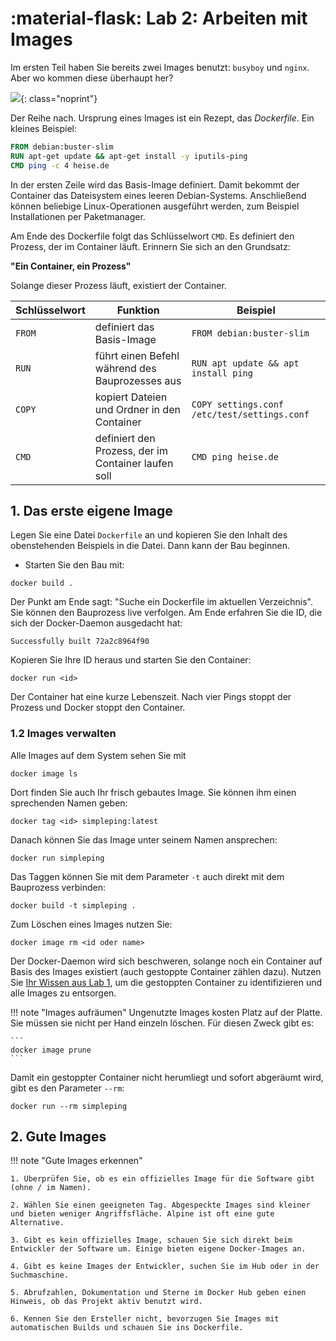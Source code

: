 # :material-flask: Lab 2: Arbeiten mit Images

Im ersten Teil haben Sie bereits zwei Images benutzt: `busyboy` und `nginx`. Aber wo kommen diese überhaupt her?

![ ](https://heise.cloudimg.io/width/900/q65.png-lossy-65.webp-lossy-65.foil1/_www-heise-de_/select/ct/2017/15/1500578738258740/contentimages/image-1499146982969054.jpg){: class="noprint"}

Der Reihe nach. Ursprung eines Images ist ein Rezept, das _Dockerfile_. Ein kleines Beispiel:

```dockerfile
FROM debian:buster-slim
RUN apt-get update && apt-get install -y iputils-ping
CMD ping -c 4 heise.de
```

In der ersten Zeile wird das Basis-Image definiert. Damit bekommt der Container das Dateisystem eines leeren Debian-Systems. Anschließend können beliebige Linux-Operationen ausgeführt werden, zum Beispiel Installationen per Paketmanager.

Am Ende des Dockerfile folgt das Schlüsselwort `CMD`. Es definiert den Prozess, der im Container läuft. Erinnern Sie sich an den Grundsatz:

**"Ein Container, ein Prozess"**

Solange dieser Prozess läuft, existiert der Container.

| Schlüsselwort | Funktion                                            | Beispiel                                     |
| ------------- | --------------------------------------------------- | -------------------------------------------- |
| `FROM`        | definiert das Basis-Image                           | `FROM debian:buster-slim`                    |
| `RUN`         | führt einen Befehl während des Bauprozesses aus     | `RUN apt update && apt install ping`         |
| `COPY`        | kopiert Dateien und Ordner in den Container         | `COPY settings.conf /etc/test/settings.conf` |
| `CMD`         | definiert den Prozess, der im Container laufen soll | `CMD ping heise.de`                          |

## 1. Das erste eigene Image

Legen Sie eine Datei `Dockerfile` an und kopieren Sie den Inhalt des obenstehenden Beispiels in die Datei. Dann kann der Bau beginnen.

- Starten Sie den Bau mit:

```
docker build .
```

Der Punkt am Ende sagt: "Suche ein Dockerfile im aktuellen Verzeichnis". Sie können den Bauprozess live verfolgen. Am Ende erfahren Sie die ID, die sich der Docker-Daemon ausgedacht hat:

```
Successfully built 72a2c8964f90
```

Kopieren Sie Ihre ID heraus und starten Sie den Container:

```
docker run <id>
```

Der Container hat eine kurze Lebenszeit. Nach vier Pings stoppt der Prozess und Docker stoppt den Container.

### 1.2 Images verwalten

Alle Images auf dem System sehen Sie mit

```
docker image ls
```

Dort finden Sie auch Ihr frisch gebautes Image. Sie können ihm einen sprechenden Namen geben:

```
docker tag <id> simpleping:latest
```

Danach können Sie das Image unter seinem Namen ansprechen:

```
docker run simpleping
```

Das Taggen können Sie mit dem Parameter `-t` auch direkt mit dem Bauprozess verbinden:

```
docker build -t simpleping .
```

Zum Löschen eines Images nutzen Sie:

```
docker image rm <id oder name>
```

Der Docker-Daemon wird sich beschweren, solange noch ein Container auf Basis des Images existiert (auch gestoppte Container zählen dazu). Nutzen Sie [Ihr Wissen aus Lab 1](../lab1/#4-zusammenfassung), um die gestoppten Container zu identifizieren und alle Images zu entsorgen.

!!! note "Images aufräumen"
Ungenutzte Images kosten Platz auf der Platte. Sie müssen sie nicht per Hand einzeln löschen. Für diesen Zweck gibt es:

    ```
    docker image prune
    ```

Damit ein gestoppter Container nicht herumliegt und sofort abgeräumt wird, gibt es den Parameter `--rm`:

```
docker run --rm simpleping
```

## 2. Gute Images

!!! note "Gute Images erkennen"

    1. Überprüfen Sie, ob es ein offizielles Image für die Software gibt (ohne / im Namen).

    2. Wählen Sie einen geeigneten Tag. Abgespeckte Images sind kleiner und bieten weniger Angriffsfläche. Alpine ist oft eine gute Alternative.

    3. Gibt es kein offizielles Image, schauen Sie sich direkt beim Entwickler der Software um. Einige bieten eigene Docker-Images an.

    4. Gibt es keine Images der Entwickler, suchen Sie im Hub oder in der Suchmaschine.

    5. Abrufzahlen, Dokumentation und Sterne im Docker Hub geben einen Hinweis, ob das Projekt aktiv benutzt wird.

    6. Kennen Sie den Ersteller nicht, bevorzugen Sie Images mit automatischen Builds und schauen Sie ins Dockerfile.
